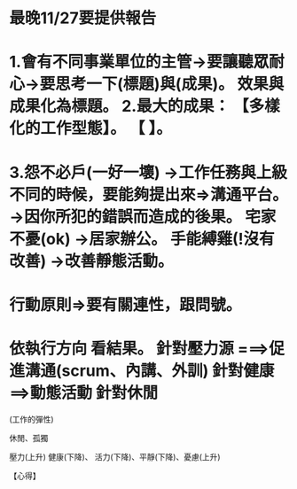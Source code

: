 最晚11/27要提供報告
====
1.會有不同事業單位的主管->要讓聽眾耐心->要思考一下(標題)與(成果)。 效果與成果化為標題。
2.最大的成果：
    【多樣化的工作型態】。
    【 】。
====
3.怨不必戶(一好一壞)    ->工作任務與上級不同的時候，要能夠提出來=>溝通平台。
                        ->因你所犯的錯誤而造成的後果。
  宅家不憂(ok)           ->居家辦公。
  手能縛雞(!沒有改善)    ->改善靜態活動。
===
行動原則=>要有關連性，跟問號。
===
依執行方向 看結果。
    針對壓力源 ===>促進溝通(scrum、內講、外訓)
    針對健康   ==>動態活動
    針對休閒
====
(工作的彈性)

休閒、孤獨

壓力(上升) 健康(下降)、
活力(下降)、平靜(下降)、憂慮(上升)

【心得】

